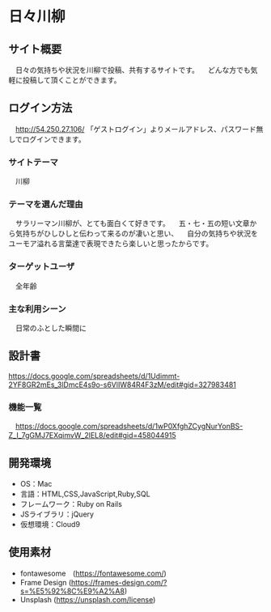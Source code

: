 # 日々川柳

## サイト概要
　日々の気持ちや状況を川柳で投稿、共有するサイトです。
　どんな方でも気軽に投稿して頂くことができます。
 
## ログイン方法
　http://54.250.27.106/
 「ゲストログイン」よりメールアドレス、パスワード無しでログインできます。

### サイトテーマ
　川柳

### テーマを選んだ理由
　サラリーマン川柳が、とても面白くて好きです。
　五・七・五の短い文章から気持ちがひしひしと伝わって来るのが凄いと思い、
　自分の気持ちや状況をユーモア溢れる言葉達で表現できたら楽しいと思ったからです。

### ターゲットユーザ
　全年齢

### 主な利用シーン
　日常のふとした瞬間に

## 設計書
  https://docs.google.com/spreadsheets/d/1Udimmt-2YF8GR2mEs_3lDmcE4s9o-s6VlIW84R4F3zM/edit#gid=327983481

### 機能一覧
　https://docs.google.com/spreadsheets/d/1wP0XfghZCygNurYonBS-Z_I_7gGMJ7EXqimvW_2lEL8/edit#gid=458044915

## 開発環境
- OS：Mac
- 言語：HTML,CSS,JavaScript,Ruby,SQL
- フレームワーク：Ruby on Rails
- JSライブラリ：jQuery
- 仮想環境：Cloud9

## 使用素材
- fontawesome　(https://fontawesome.com/)
- Frame Design (https://frames-design.com/?s=%E5%92%8C%E9%A2%A8)
- Unsplash (https://unsplash.com/license)
